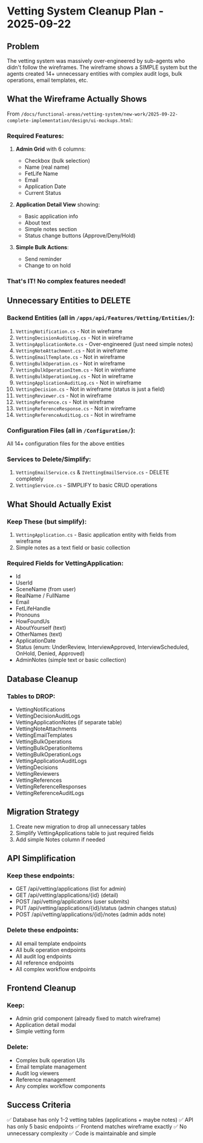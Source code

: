 # Vetting System Cleanup Plan - 2025-09-22

## Problem
The vetting system was massively over-engineered by sub-agents who didn't follow the wireframes. The wireframe shows a SIMPLE system but the agents created 14+ unnecessary entities with complex audit logs, bulk operations, email templates, etc.

## What the Wireframe Actually Shows
From `/docs/functional-areas/vetting-system/new-work/2025-09-22-complete-implementation/design/ui-mockups.html`:

### Required Features:
1. **Admin Grid** with 6 columns:
   - Checkbox (bulk selection)
   - Name (real name)
   - FetLife Name
   - Email
   - Application Date
   - Current Status

2. **Application Detail View** showing:
   - Basic application info
   - About text
   - Simple notes section
   - Status change buttons (Approve/Deny/Hold)

3. **Simple Bulk Actions**:
   - Send reminder
   - Change to on hold

### That's IT! No complex features needed!

## Unnecessary Entities to DELETE

### Backend Entities (all in `/apps/api/Features/Vetting/Entities/`):
1. `VettingNotification.cs` - Not in wireframe
2. `VettingDecisionAuditLog.cs` - Not in wireframe
3. `VettingApplicationNote.cs` - Over-engineered (just need simple notes)
4. `VettingNoteAttachment.cs` - Not in wireframe
5. `VettingEmailTemplate.cs` - Not in wireframe
6. `VettingBulkOperation.cs` - Not in wireframe
7. `VettingBulkOperationItem.cs` - Not in wireframe
8. `VettingBulkOperationLog.cs` - Not in wireframe
9. `VettingApplicationAuditLog.cs` - Not in wireframe
10. `VettingDecision.cs` - Not in wireframe (status is just a field)
11. `VettingReviewer.cs` - Not in wireframe
12. `VettingReference.cs` - Not in wireframe
13. `VettingReferenceResponse.cs` - Not in wireframe
14. `VettingReferenceAuditLog.cs` - Not in wireframe

### Configuration Files (all in `/Configuration/`):
All 14+ configuration files for the above entities

### Services to Delete/Simplify:
1. `VettingEmailService.cs` & `IVettingEmailService.cs` - DELETE completely
2. `VettingService.cs` - SIMPLIFY to basic CRUD operations

## What Should Actually Exist

### Keep These (but simplify):
1. `VettingApplication.cs` - Basic application entity with fields from wireframe
2. Simple notes as a text field or basic collection

### Required Fields for VettingApplication:
- Id
- UserId
- SceneName (from user)
- RealName / FullName
- Email
- FetLifeHandle
- Pronouns
- HowFoundUs
- AboutYourself (text)
- OtherNames (text)
- ApplicationDate
- Status (enum: UnderReview, InterviewApproved, InterviewScheduled, OnHold, Denied, Approved)
- AdminNotes (simple text or basic collection)

## Database Cleanup

### Tables to DROP:
- VettingNotifications
- VettingDecisionAuditLogs
- VettingApplicationNotes (if separate table)
- VettingNoteAttachments
- VettingEmailTemplates
- VettingBulkOperations
- VettingBulkOperationItems
- VettingBulkOperationLogs
- VettingApplicationAuditLogs
- VettingDecisions
- VettingReviewers
- VettingReferences
- VettingReferenceResponses
- VettingReferenceAuditLogs

## Migration Strategy
1. Create new migration to drop all unnecessary tables
2. Simplify VettingApplications table to just required fields
3. Add simple Notes column if needed

## API Simplification

### Keep these endpoints:
- GET /api/vetting/applications (list for admin)
- GET /api/vetting/applications/{id} (detail)
- POST /api/vetting/applications (user submits)
- PUT /api/vetting/applications/{id}/status (admin changes status)
- POST /api/vetting/applications/{id}/notes (admin adds note)

### Delete these endpoints:
- All email template endpoints
- All bulk operation endpoints
- All audit log endpoints
- All reference endpoints
- All complex workflow endpoints

## Frontend Cleanup

### Keep:
- Admin grid component (already fixed to match wireframe)
- Application detail modal
- Simple vetting form

### Delete:
- Complex bulk operation UIs
- Email template management
- Audit log viewers
- Reference management
- Any complex workflow components

## Success Criteria
✅ Database has only 1-2 vetting tables (applications + maybe notes)
✅ API has only 5 basic endpoints
✅ Frontend matches wireframe exactly
✅ No unnecessary complexity
✅ Code is maintainable and simple